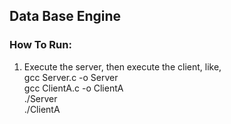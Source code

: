 ## Data Base Engine

### How To Run:

1. Execute the server, then execute the client, like,<br />
gcc Server.c -o Server <br />
gcc ClientA.c -o ClientA <br />
./Server <br />
./ClientA <br />

